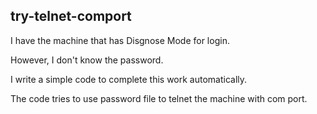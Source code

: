 ## try-telnet-comport
I have the machine that has Disgnose Mode for login.

However, I don't know the password. 

I write a simple code to complete this work automatically.

The code tries to use password file to telnet the machine with com port.
